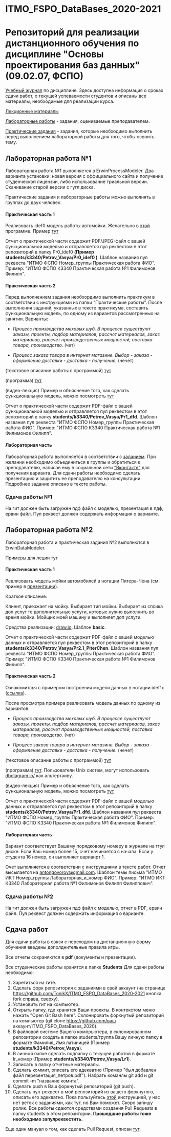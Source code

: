 # ITMO_FSPO_DataBases_2020-2021
Репозиторий для реализации дистанционного обучения по дисциплине "Основы проектирования баз данных" (09.02.07, ФСПО)
========================

[Учебный журнал](https://docs.google.com/spreadsheets/d/1k71sJcYyiZF1uwEFcRt_R7RyZIVw-MtyMmiqFLP4Bm8/edit?usp=sharing) по дисциплине. Здесь доступна информация о сроках сдачи работ, о текущей успеваемости студентов и описаны все материалы, необходимые для реализации курса.

[Лекционные материалы](https://drive.google.com/drive/folders/1-xtMz1V1sXno7OQmVdRXnx1N_Ru-Lrze?usp=sharing)

[Лабораторные работы](https://drive.google.com/open?id=1p1iBROaV6hcRC9uCLMxAdRDz01V6qCMv) - задания, оцениваемые преподавателем.

[Практические задания](https://drive.google.com/open?id=1sUM8PVWfFH3-Cg_NFGrEplNCZx3cZV3r) - задания, которые необходимо выполнить перед выполнением лабораторной работы для того, чтобы освоить тему.

## Лабораторная работа №1

Лабораторная работа №1 выполняется в ErwinProcessModeler. Два варианта установки: новая версия с оффициального сайта и получение студенческой лицензии, либо использование триальной версии. Скачивание старой версии с гугл диска.

Практические задания и лабораторные работы можно выполнять в группах до двух человек.

#### Практическая часть 1
Реализовать idef0 модель работы автомойки.
Желательно в [этой](https://creately.com/diagram/example/i8r0q06q1/New%20IDEF0) программе.
Пример [тут](https://drive.google.com/file/d/1B2gukd5gE6f3jBcs9tSYxR77K8vEOYSe/view?usp=sharing)

Отчет о практической части содержит PDF/JPEG-файл с вашей функциональной моделью и отправляется пул реквестом в этот репозиторий в папку Pr0_idef0 **(Пример  students/k3340/Petrov_Vasya/Pr0_idef0 )**. Шаблон названия пул реквеста "ИТМО ФСПО Номер_группы Практическая работа ФИО". Пример: "ИТМО ФСПО К3340 Практическая работа №1 Филимонов Филипп". 

#### Практическая часть 2
Перед выполнением задания необхордимо выполнить практикум в соответствии с инструкциями из папки "Практические работы". 
После выполнения заданий, указанных в тексте практикума, составить функциональную модель, по одному из вариантов рассмотренных на занятии. Варианты:

- *Процесс производства меховых шуб. В процессе существуют заказы, проекты, подбор материалов, рассчет материалов, заказ материалов, рассчет производственных мощностей, поставка товара, производство.* (чет) 

- *Процесс заказа товара в интернет магазине. Выбор - заказа - оформление доставки - доставка - получение.* (нечет)

(текстовое описание работы с программой) [тут](https://drive.google.com/file/d/1Tyxj4WkEsi8_WvoVC6UMt7NL5dnAfmll/view?usp=sharing)

(программа) [тут](https://drive.google.com/file/d/1LbNQramfeFTjzkj1WVw1M1zqMknb4uE-/view?usp=sharing)

(видео-лекция) Пример и объяснение того, как сделать функциональную модель, можно посмотреть [тут](https://www.youtube.com/watch?v=flGjJMsjnG0)

Отчет о практической части содержит PDF-файл с вашей функциональной моделью и отправляется пул реквестом в этот репозиторий в папку **students/k3340/Petrov_Vasya/Pr1_dfd**. Шаблон названия пул реквеста "ИТМО ФСПО Номер_группы Практическая работа ФИО". Пример: "ИТМО ФСПО К3340 Практическая работа №1 Филимонов Филипп". 

#### Лабораторная часть

Лабораторная работа выполняется в соответствии с [заданием](https://drive.google.com/file/d/0B7AOfG5ohMyAVTJQQ0RsU0c1eTg/view?usp=sharing). При желании необходимо объединиться в группы и обратиться к преподавателю, написав ему в социальной сети ["Вконтакте"](https://vk.com/govorof) для получения варианта.
Для сдачи работы необходимо сделать презентацию и защитить ее преподавателю на консультации. Подробнее задание описано в тексте работы.

### Сдача работы №1

На гит должен быть загружен пдф файл с моделью, презентация в пдф, ервин файл. Пул реквест должен содержать информация о варианте.

## Лабораторная работа №2

Лабораторная работа и практическая задания №2 выполнются в ErwinDataModeler. 

Примеры для леции [тут](https://docs.google.com/spreadsheets/d/182phrpIydQo6lQ88Dh5xFRHDBbEd1u4H8nigP3VtCfw/edit?usp=sharing)

#### Практическая часть 1

Реализовать модель мойки автомобилей в нотации Питера-Чена (см. пример в [презентации](https://drive.google.com/file/d/16z4BTl73LWxXZ9npZYeelcGYfsK6TKHn/view?usp=sharing)).

Краткое описание: 

Клиент, приезжает на мойку. Выбирает тип мойки. Выбирает из спсика доп услуг те дополнительные услуги, которые нужно выполнить во время мойки. Мойщик моей машину и выполняет доп услуги. 

Средства реализации: [draw.io](https://app.diagrams.net/). Шаблон **basic**.

Отчет о практической части содержит PDF-файл с вашей моделью данных и отправляется пул реквестом в этот репозиторий в папку **students/k3340/Petrov_Vasya/Pr2.1_PiterChen**. Шаблон названия пул реквеста "ИТМО ФСПО Номер_группы Практическая работа ФИО". Пример: "ИТМО ФСПО К3340 Практическая работа №1 Филимонов Филипп". 

#### Практическая часть 2

Ознакомитсья с примером построения модели данных в нотации idef1x ([ссылка](https://www.youtube.com/watch?v=L_uQeX3zT3I)).

После просмотра примера реализовать модель данных по одному из вариантов:

- *Процесс производства меховых шуб. В процессе существуют заказы, проекты, подбор материалов, рассчет материалов, заказ материалов, рассчет производственных мощностей, поставка товара, производство.* (чет) 

- *Процесс заказа товара в интернет магазине. Выбор - заказа - оформление доставки - доставка - получение.* (нечет)

(текстовое описание работы с программой) [тут](https://drive.google.com/file/d/1Lu34zIJZQOH1-eYCZAHF7VzyMblarDXk/view?usp=sharing)

(программа) [тут](https://drive.google.com/file/d/1LRL-rS4t0o56vw42xmhe7CI_-KYzLC_x/view?usp=sharing). 
Пользователи Unix систем, могут использовать [dbdiagram.io/](https://dbdiagram.io/) как альтертаиву.

(видео-лекция) Пример и объяснение того, как сделать функциональную модель, можно посмотреть [тут](https://www.youtube.com/watch?v=L_uQeX3zT3I)

Отчет о практической части содержит PDF-файл с вашей моделью данных и отправляется пул реквестом в этот репозиторий в папку **students/k3340/Petrov_Vasya/Pr1_dfd**. Шаблон названия пул реквеста "ИТМО ФСПО Номер_группы Практическая работа ФИО". Пример: "ИТМО ФСПО К3340 Практическая работа №1 Филимонов Филипп". 

#### Лабораторная часть

Вариант соответствует Вашему порядковому номеру в журнале на ггул диске. Если Ваш номер более 15, счет начинается с начала. Если у студента 16 номер, он выполняет варианрт 1.

Очет выполняется в соответствии с инструкциями в тексте работ. Отчет высылается на antongovorov@gmail.com. Шаблон темы письма "ИТМО ИКТ Номер_группы Лабораторная_и_номер ФИО". Пример: "ИТМО ИКТ К3340 Лабораторная работа №1 Филимонов Филипп Филиппович". 

### Сдача работы №2

На гит должен быть загружен пдф файл с моделью, отчет в PDF, ервин файл. Пул реквест должен содержать информация о варианте.

## Сдача работ

Для сдачи работы в связи с переходом на дистанционную форму обучения введены дополднительные правила игры.

Все отчеты сохраняются в **pdf** (документы и презентации).

Все студенческие работы хранятся в папке **Students**
Для сдачи работы необходимо:
1. Зарегиться на гите.
2. Сделать форк репозитория с заданиями в свой аккаунт (на странице https://github.com/TonikX/ITMO_FSPO_DataBases_2020-2021 кнопка fork справа, сверху).
3. Установить гит на компьютер.
4. Открыть папку, где хранятся Ваши проекты. В контекстом меню нажать "Open Git Bash here". Склонировать форкнутый репозиторий на компьютер (git clone https://github.com/ваш аккаунт/ITMO_FSPO_DataBases_2020).
5. В файловой системе Вашего компрьютера, в склонированном репозитории создать в папке students/группа Вашу личную папку в формате Фамилия_Имя латиницей (Пример **students/k3340/Petrov_Vasya**).
6. В личной папке сделать подпапку с текущей работой в формате lr_номер (Пример **students/k3340/Petrov_Vasya/Lr1**).
7. Записать в папку отчетные материалы.
8. Сделать коммит, описать его адекватно (Пример "был добавлен файл перезентация_петров.pdf"). Набрать команлы git add и git commit -m "название комита".
9. Сделать push в Ваш форкнутый репозиторий (git push).
10. Сделать пул-реквест в мой репозиторий из вашего форкнутого, описать его адекватно.
Пока пользуйтесь [этой](https://vk.com/@efimchik_post_edu-tfm-2019-1) инструкцией, у нас нет веток с заданиями, как тут, но Вам поможет. Скоро запишу ролик.
Все работы сдаются средствами создания Pull Requests в папку students в этом репозитории.
**Прошедшие работы тоже необходимо запулреквестить.**

Еще один мануал о том, как сделать Pull Request, описан [тут](https://rustycrate.ru/%D1%80%D1%83%D0%BA%D0%BE%D0%B2%D0%BE%D0%B4%D1%81%D1%82%D0%B2%D0%B0/2016/03/07/contributing.html).


